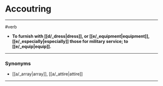 # Accoutring
---
#verb
- **To furnish with [[d/_dress|dress]], or [[e/_equipment|equipment]], [[e/_especially|especially]] those for military service; to [[e/_equip|equip]].**
---
### Synonyms
- [[a/_array|array]], [[a/_attire|attire]]
---
